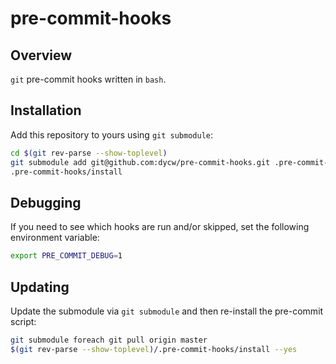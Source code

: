 # pre-commit-hooks

## Overview

`git` pre-commit hooks written in `bash`.

## Installation

Add this repository to yours using `git submodule`:

```bash
cd $(git rev-parse --show-toplevel)
git submodule add git@github.com:dycw/pre-commit-hooks.git .pre-commit-hooks
.pre-commit-hooks/install
```

## Debugging

If you need to see which hooks are run and/or skipped, set the following environment variable:

```bash
export PRE_COMMIT_DEBUG=1
```

## Updating

Update the submodule via `git submodule` and then re-install the pre-commit script:

```bash
git submodule foreach git pull origin master
$(git rev-parse --show-toplevel)/.pre-commit-hooks/install --yes
```



